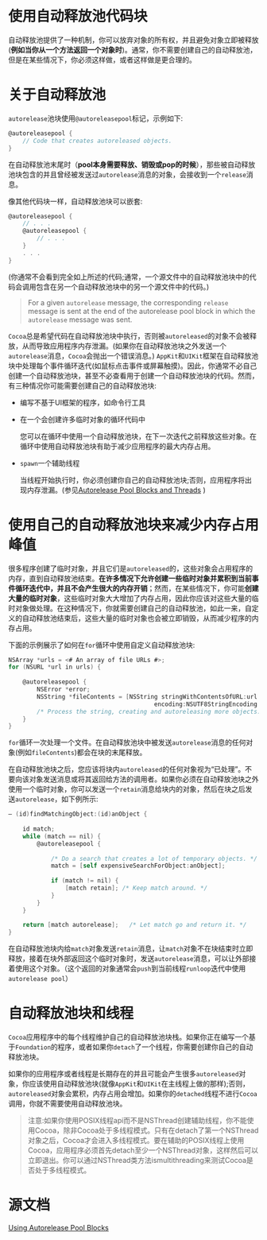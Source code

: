 # 使用自动释放池代码块

自动释放池提供了一种机制，你可以放弃对象的所有权，并且避免对象立即被释放(**例如当你从一个方法返回一个对象时**)。通常，你不需要创建自己的自动释放池，但是在某些情况下，你必须这样做，或者这样做是更合理的。

# 关于自动释放池

`autorelease`池块使用`@autoreleasepool`标记，示例如下:

```objective-c
@autoreleasepool {
    // Code that creates autoreleased objects.
}
```

在自动释放池末尾时（**pool本身需要释放、销毁或pop的时候**），那些被自动释放池块包含的并且曾经被发送过`autorelease`消息的对象，会接收到一个`release`消息。

像其他代码块一样，自动释放池块可以嵌套:

```objective-c
@autoreleasepool {
    // . . .
    @autoreleasepool {
        // . . .
    }
    . . .
}
```

(你通常不会看到完全如上所述的代码;通常，一个源文件中的自动释放池块中的代码会调用包含在另一个自动释放池块中的另一个源文件中的代码。)

> For a given `autorelease` message, the corresponding `release` message is sent at the end of the autorelease pool block in which the `autorelease` message was sent.

`Cocoa`总是希望代码在自动释放池块中执行，否则被`autoreleased`的对象不会被释放，从而导致应用程序内存泄漏。(如果你在自动释放池块之外发送一个`autorelease`消息，`Cocoa`会抛出一个错误消息。) `AppKit`和`UIKit`框架在自动释放池块中处理每个事件循环迭代(如鼠标点击事件或屏幕触摸)。因此，你通常不必自己创建一个自动释放池块，甚至不必查看用于创建一个自动释放池块的代码。然而，有三种情况你可能需要创建自己的自动释放池块:

* 编写不基于UI框架的程序，如命令行工具

* 在一个会创建许多临时对象的循环代码中

  您可以在循环中使用一个自动释放池块，在下一次迭代之前释放这些对象。在循环中使用自动释放池块有助于减少应用程序的最大内存占用。

* `spawn`一个辅助线程

  当线程开始执行时，你必须创建你自己的自动释放池块;否则，应用程序将出现内存泄漏。(参见[Autorelease Pool Blocks and Threads](https://developer.apple.com/library/archive/documentation/Cocoa/Conceptual/MemoryMgmt/Articles/mmAutoreleasePools.html#//apple_ref/doc/uid/20000047-1041876) )

# 使用自己的自动释放池块来减少内存占用峰值

很多程序创建了临时对象，并且它们是`autoreleased`的，这些对象会占用程序的内存，直到自动释放池结束。**在许多情况下允许创建一些临时对象并累积到当前事件循环迭代中，并且不会产生很大的内存开销**；然而，在某些情况下，你可能**创建大量的临时对象**，这些临时对象大大增加了内存占用，因此你应该对这些大量的临时对象做处理。在这种情况下，你就需要创建自己的自动释放池，如此一来，自定义的自动释放池结束后，这些大量的临时对象也会被立即销毁，从而减少程序的内存占用。

下面的示例展示了如何在`for`循环中使用自定义自动释放池块:

```objective-c
NSArray *urls = <# An array of file URLs #>;
for (NSURL *url in urls) {
 
    @autoreleasepool {
        NSError *error;
        NSString *fileContents = [NSString stringWithContentsOfURL:url
                                         encoding:NSUTF8StringEncoding error:&error];
        /* Process the string, creating and autoreleasing more objects. */
    }
}
```

`for`循环一次处理一个文件。在自动释放池块中被发送`autorelease`消息的任何对象(例如`fileContents`)都会在块的末尾释放。

在自动释放池块之后，您应该将块内`autoreleased`的任何对象视为“已处理”。不要向该对象发送消息或将其返回给方法的调用者。如果你必须在自动释放池块之外使用一个临时对象，你可以发送一个`retain`消息给块内的对象，然后在块之后发送`autorelease`，如下例所示:

```objective-c
– (id)findMatchingObject:(id)anObject {
 
    id match;
    while (match == nil) {
        @autoreleasepool {
 
            /* Do a search that creates a lot of temporary objects. */
            match = [self expensiveSearchForObject:anObject];
 
            if (match != nil) {
                [match retain]; /* Keep match around. */
            }
        }
    }
 
    return [match autorelease];   /* Let match go and return it. */
}
```

在自动释放池块内给`match`对象发送`retain`消息，让`match`对象不在块结束时立即释放，接着在块外部返回这个临时对象时，发送`autorelease`消息，可以让外部接着使用这个对象。（这个返回的对象通常会`push`到当前线程`runloop`迭代中使用`autorelease pool`）

# 自动释放池块和线程

`Cocoa`应用程序中的每个线程维护自己的自动释放池块栈。如果你正在编写一个基于`Foundation`的程序，或者如果你`detach`了一个线程，你需要创建你自己的自动释放池块。

如果你的应用程序或者线程是长期存在的并且可能会产生很多`autoreleased`对象，你应该使用自动释放池块(就像`AppKit`和`UIKit`在主线程上做的那样);否则，`autoreleased`对象会累积，内存占用会增加。如果你的`detached`线程不进行`Cocoa`调用，你就不需要使用自动释放池块。

> 注意:如果你使用POSIX线程api而不是NSThread创建辅助线程，你不能使用Cocoa，除非Cocoa处于多线程模式。只有在detach了第一个NSThread对象之后，Cocoa才会进入多线程模式。要在辅助的POSIX线程上使用Cocoa，应用程序必须首先detach至少一个NSThread对象，这样然后可以立即退出。你可以通过NSThread类方法ismultithreading来测试Cocoa是否处于多线程模式。

# 源文档

[Using Autorelease Pool Blocks](https://developer.apple.com/library/archive/documentation/Cocoa/Conceptual/MemoryMgmt/Articles/mmAutoreleasePools.html#//apple_ref/doc/uid/20000047-CJBFBEDI)
